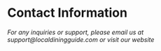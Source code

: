 <h1>Contact Information</h1>
<p><i>For any inquiries or support, please email us at support@localdiningguide.com or visit our 
website<a ></a></i></p>